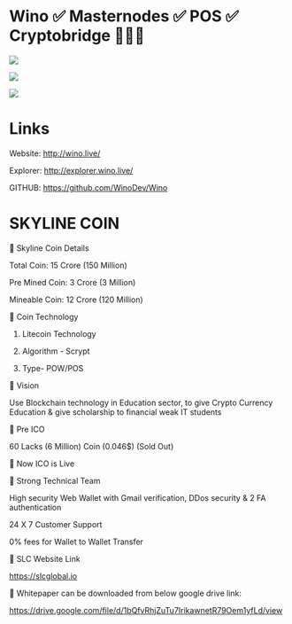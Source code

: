 # Wino ✅ Masternodes ✅ POS ✅ Cryptobridge 🚀🚀🚀 


![](https://i.imgur.com/OYzZiZz.jpg)


![](https://i.imgur.com/MN7y5fB.jpg)


![](https://i.imgur.com/ag3Gs30.jpg)


# Links

Website: http://wino.live/

Explorer: http://explorer.wino.live/

GITHUB: https://github.com/WinoDev/Wino




# SKYLINE COIN 

🚀 Skyline Coin Details

Total Coin: 15 Crore (150 Million)

Pre Mined Coin: 3 Crore (3 Million)

Mineable Coin: 12 Crore (120 Million)

🚀 Coin Technology

1. Litecoin  Technology

2. Algorithm - Scrypt

3. Type- POW/POS

🚀 Vision

Use Blockchain technology in Education sector, to give Crypto Currency Education & give scholarship to financial weak IT students

🚀 Pre ICO

60 Lacks (6 Million) Coin
(0.046$) (Sold Out)

🚀 Now ICO is Live

🚀 Strong Technical Team

High security Web Wallet with Gmail verification, DDos security & 2 FA authentication

24 X 7 Customer Support

0% fees for  Wallet to Wallet Transfer

🚀 SLC Website Link

https://slcglobal.io

🚀 Whitepaper can be downloaded from below google drive link:

https://drive.google.com/file/d/1bQfvRhjZuTu7IrikawnetR79Oem1yfLd/view

